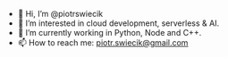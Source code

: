 - 👋 Hi, I’m @piotrswiecik
- 👀 I’m interested in cloud development, serverless & AI.
- 🌱 I’m currently working in Python, Node and C++.
- 📫 How to reach me: piotr.swiecik@gmail.com

<!---
piotrswiecik/piotrswiecik is a ✨ special ✨ repository because its `README.md` (this file) appears on your GitHub profile.
You can click the Preview link to take a look at your changes.
--->
